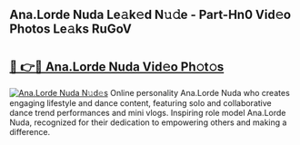 ## Ana.Lorde Nuda Le𝚊k𝚎d N𝚞𝚍e - Part-Hn0 Vid𝚎o Photos Le𝚊ks RuGoV

# <h2><a href="http://fbe0y4.evod.top/?m=Ana.Lorde+Nuda">🔗 👉🔴 Ana.Lorde Nuda Vid𝚎o Ph𝚘t𝚘s</a></h2>

[![Ana.Lorde Nuda N𝚞d𝚎s](https://i.imgur.com/8V9OHl7.gif)](http://fbe0y4.evod.top/?m=Ana.Lorde+Nuda)
Online personality Ana.Lorde Nuda who creates engaging lifestyle and dance content, featuring solo and collaborative dance trend performances and mini vlogs. Inspiring role model Ana.Lorde Nuda, recognized for their dedication to empowering others and making a difference. 

